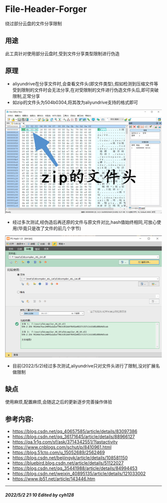 # File-Header-Forger
绕过部分云盘的文件分享限制
## 用途
此工具针对使用部分云盘时,受到文件分享类型限制进行伪造
## 原理
- aliyundrive在分享文件时,会查看文件头(即文件类型),假如检测到压缩文件等受到限制的文件时会无法分享,在对受限制的文件进行伪造文件头后,即可突破限制,正常分享
- 如zip的文件头为504b0304,将其改为aliyundrive支持的格式即可

![image](1.jpg)

- 经过多次测试,经伪造后再还原的文件与原文件对比,hash值始终相同,可放心使用(毕竟只是改了文件的前几个字节)

![image](2.png)

- 目前(2022/5/2)经过多次测试,aliyundrive只对文件头进行了限制,没对扩展名做限制
## 缺点
使用麻烦,配置麻烦,会随这之后的更新逐步完善操作体验
## 参考内容:
- https://blog.csdn.net/qq_40657585/article/details/83097386
- https://blog.csdn.net/qq_36171645/article/details/88966127
- https://qa.1r1g.com/sf/ask/3714342551/?lastactivity
- https://www.cnblogs.com/schut/p/8410961.html
- https://blog.51cto.com/u_15052689/2562469
- https://blog.csdn.net/beijingyk/article/details/108581150
- https://bluebird.blog.csdn.net/article/details/51122027
- https://blog.csdn.net/qq_35441988/article/details/84994453
- https://blog.csdn.net/weixin_40895135/article/details/121033002
- https://www.jb51.net/article/143446.htm
---
##### 2022/5/2 21:10 Edited by cyh128

